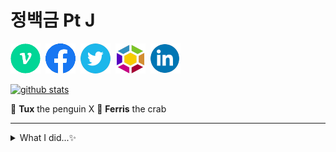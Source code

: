 # 정백금 Pt J

<a href='https://velog.io/@peeeeeter_j'><img src='image/logo_velog.png'></img></a>&nbsp;
<a href='https://facebook.com/peeeeeterj'><img src='image/logo_facebook.png'></img></a>&nbsp;
<a href='https://twitter.com/peeeeeter_j'><img src='image/logo_twitter.png'></img></a>&nbsp;
<a href='https://launchpad.net/~edenjint3927'><img src='image/logo_launchpad.png'></img></a>&nbsp;
<a href='https://linkedin.com/in/pt78'><img src='image/logo_linkedin.png'></img></a>&nbsp;

[![github stats](https://github-readme-stats.vercel.app/api?username=neont21&show_icons=true&title_color=dd4814&icon_color=dd4814&bg_color=772953&text_color=ffffff)](https://github.com/anuraghazra/github-readme-stats)

🐧 **Tux** the penguin X 🦀 **Ferris** the crab

---

<details>
<summary>
  What I did...✨
</summary>
  <a href='https://wiki.ubuntu-kr.org/index.php/2020_오픈소스_컨트리뷰톤_-_우분투_한국어_번역_프로젝트'><img src='https://www.oss.kr/plugins/oss/components/Modules/Contributhon/assets/img/top_banner.jpg' height='250px'></img></a>&nbsp;
  <a href='https://www.youracclaim.com/badges/570034d1-b613-4de1-8e30-d0cdb2e78a35?source=linked_in_profile'><img src='image/IBM_Quantum_Challenge_Fall_2020_Achievement_-_Foundational.png' height='250px'></img></a>&nbsp;
</details>

